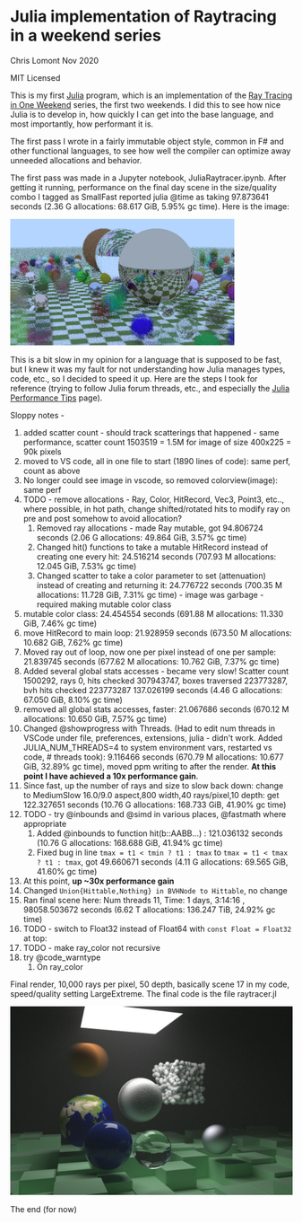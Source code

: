 # Julia implementation of Raytracing in a weekend series

Chris Lomont Nov 2020

MIT Licensed

This is my first [Julia](https://julialang.org/) program, which is an implementation of the [Ray Tracing in One Weekend](https://raytracing.github.io/) series, the first two weekends. I did this to see how nice Julia is to develop in, how quickly I can get into the base language, and most importantly, how performant it is. 

The first pass I wrote in a fairly immutable object style, common in F# and other functional languages, to see how well the compiler can optimize away unneeded allocations and behavior.

The first pass was made in a Jupyter notebook, JuliaRaytracer.ipynb. After getting it running, performance on the final day scene in the size/quality combo I tagged as SmallFast reported julia @time as taking 97.873641 seconds (2.36 G allocations: 68.617 GiB, 5.95% gc time). Here is the image:



![Here](raytrace_complexCheckered_400.png)



This is a bit slow in my opinion for a language that is supposed to be fast, but I knew it was my fault for not understanding how Julia manages types, code, etc., so I decided to speed it up. Here are the steps I took for reference (trying to follow Julia forum threads, etc., and especially the [Julia Performance Tips](https://docs.julialang.org/en/v1/manual/performance-tips/) page).

Sloppy notes - 

1. added scatter count - should track scatterings that happened - same performance, scatter count 1503519 = 1.5M for image of size 400x225 = 90k pixels
2. moved to VS code, all in one file to start (1890 lines of code): same perf, count as above
3. No longer could see image in vscode, so removed colorview(image): same perf
4. TODO - remove allocations - Ray, Color, HitRecord, Vec3, Point3, etc.., where possible, in hot path, change shifted/rotated hits to modify ray on pre and post somehow to avoid allocation?
   1. Removed ray allocations - made Ray mutable, got 94.806724 seconds (2.06 G allocations: 49.864 GiB, 3.57% gc time)
   2. Changed hit() functions to take a mutable HitRecord instead of creating one every hit: 24.516214 seconds (707.93 M allocations: 12.045 GiB, 7.53% gc time)
   3. Changed scatter to take a color parameter to set (attenuation) instead of creating and returning it: 24.776722 seconds (700.35 M allocations: 11.728 GiB, 7.31% gc time) - image was garbage - required making mutable color class
5. mutable color class: 24.454554 seconds (691.88 M allocations: 11.330 GiB, 7.46% gc time)
6. move HitRecord to main loop: 21.928959 seconds (673.50 M allocations: 10.682 GiB, 7.62% gc time)
7. Moved ray out of loop, now one per pixel instead of one per sample: 21.839745 seconds (677.62 M allocations: 10.762 GiB, 7.37% gc time)
8. Added several global stats accesses - became very slow! Scatter count 1500292, rays 0, hits checked 307943747, boxes traversed 223773287, bvh hits checked 223773287
   137.026199 seconds (4.46 G allocations: 67.050 GiB, 8.10% gc time)
9. removed all global stats accesses, faster: 21.067686 seconds (670.12 M allocations: 10.650 GiB, 7.57% gc time)
10. Changed @showprogress with Threads. (Had to edit num threads in VSCode under file, preferences, extensions, julia - didn't work. Added JULIA_NUM_THREADS=4 to system environment vars, restarted vs code, # threads took): 9.116466 seconds (670.79 M allocations: 10.677 GiB, 32.89% gc time), moved ppm writing to after the render. **At this point I have achieved a 10x performance gain**.
11. Since fast, up the number of rays and size to slow back down: change to MediumSlow 16.0/9.0 aspect,800 width,40 rays/pixel,10 depth: get  122.327651 seconds (10.76 G allocations: 168.733 GiB, 41.90% gc time)
12. TODO - try @inbounds and @simd in various places, @fastmath where appropriate
    1. Added @inbounds  to function hit(b::AABB...) : 121.036132 seconds (10.76 G allocations: 168.688 GiB, 41.94% gc time)
    2. Fixed bug in line `tmax = t1 < tmin ? t1 : tmax` to `tmax = t1 < tmax ? t1 : tmax`, got  49.660671 seconds (4.11 G allocations: 69.565 GiB, 41.60% gc time)
13. At this point, **up ~30x performance gain**
14. Changed `Union{Hittable,Nothing} in BVHNode to Hittable`, no change
15. Ran final scene here: Num threads 11, Time: 1 days, 3:14:16 , 98058.503672 seconds (6.62 T allocations: 136.247 TiB, 24.92% gc time)
16. TODO - switch to Float32 instead of Float64 with `const Float = Float32` at top: 
17. TODO - make ray_color not recursive
18. try @code_warntype
    1. On ray_color

Final render, 10,000 rays per pixel, 50 depth, basically scene 17 in my code, speed/quality setting LargeExtreme. The final code is the file raytracer.jl

![Large image](raytrace_finalComplex_1200.png)

The end (for now)